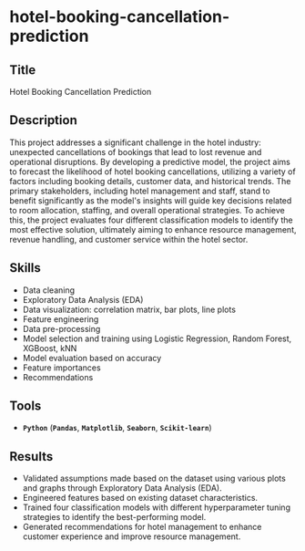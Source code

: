 # hotel-booking-cancellation-prediction

## **Title**
Hotel Booking Cancellation Prediction

## Description
This project addresses a significant challenge in the hotel industry: unexpected cancellations of bookings that lead to lost revenue and operational disruptions. By developing a predictive model, the project aims to forecast the likelihood of hotel booking cancellations, utilizing a variety of factors including booking details, customer data, and historical trends. The primary stakeholders, including hotel management and staff, stand to benefit significantly as the model's insights will guide key decisions related to room allocation, staffing, and overall operational strategies. To achieve this, the project evaluates four different classification models to identify the most effective solution, ultimately aiming to enhance resource management, revenue handling, and customer service within the hotel sector.

## Skills
- Data cleaning
- Exploratory Data Analysis (EDA)
- Data visualization: correlation matrix, bar plots, line plots
- Feature engineering
- Data pre-processing
- Model selection and training using Logistic Regression, Random Forest, XGBoost, kNN
- Model evaluation based on accuracy
- Feature importances
- Recommendations

## Tools
- **`Python`** (**`Pandas`**, **`Matplotlib`**, **`Seaborn`**, **`Scikit-learn`**)

## Results
- Validated assumptions made based on the dataset using various plots and graphs through Exploratory Data Analysis (EDA).
- Engineered features based on existing dataset characteristics.
- Trained four classification models with different hyperparameter tuning strategies to identify the best-performing model.
- Generated recommendations for hotel management to enhance customer experience and improve resource management.

